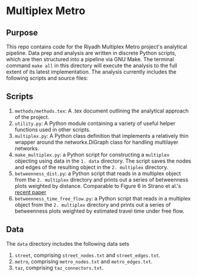 # Multiplex Metro

## Purpose
This repo contains code for the Riyadh Multiplex Metro project's analytical pipeline. Data prep and analysis are written in discrete Python scripts, which are then structured into a pipeline via GNU Make. The terminal command `make all` in this directory will execute the analysis to the full extent of its latest implementation. The analysis currently includes the following scripts and source files: 

## Scripts
1. `methods/methods.tex`: A .tex document outlining the analytical approach of the project. 
2. `utility.py`: A Python module containing a variety of useful helper functions used in other scripts. 
3. `multiplex.py`: A Python class definition that implements a relatively thin wrapper around the networkx.DiGraph class for handling multilayer networks. 
4. `make_multiplex.py`: a Python script for constructing a `multiplex` objecting using data in the `1. data` directory. The script saves the nodes and edges of the resulting object in the `2. multiplex` directory.
5. `betweenness_dist.py`: a Python script that reads in a multiplex object from the `2. multiplex` directory and prints out a series of betweenness plots weighted by distance. Comparable to Figure 6 in Strano et al.'s [recent paper](http://arxiv.org/abs/1508.07265)
6. `betweenness_time_free_flow.py`: a Python script that reads in a multiplex object from the `2. multiplex` directory and prints out a series of betweenness plots weighted by estimated travel time under free flow. 

## Data

The `data` directory includes the following data sets

1. `street`, comprising `street_nodes.txt` and `street_edges.txt`. 
2. `metro`, comprising `metro_nodes.txt` and `metro_edges.txt`. 
3. `taz`, comprising `taz_connectors.txt`.  



